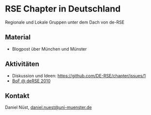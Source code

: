 # RSE Chapter in Deutschland

Regionale und Lokale Gruppen unter dem Dach von de-RSE

## Material

- Blogpost über München und Münster

## Aktivitäten

- Diskussion und Ideen: https://github.com/DE-RSE/chapter/issues/1
- [BoF @ deRSE 2010](https://github.com/DE-RSE/chapter/issues/2)

## Kontakt

Daniel Nüst, daniel.nuest@uni-muenster.de
